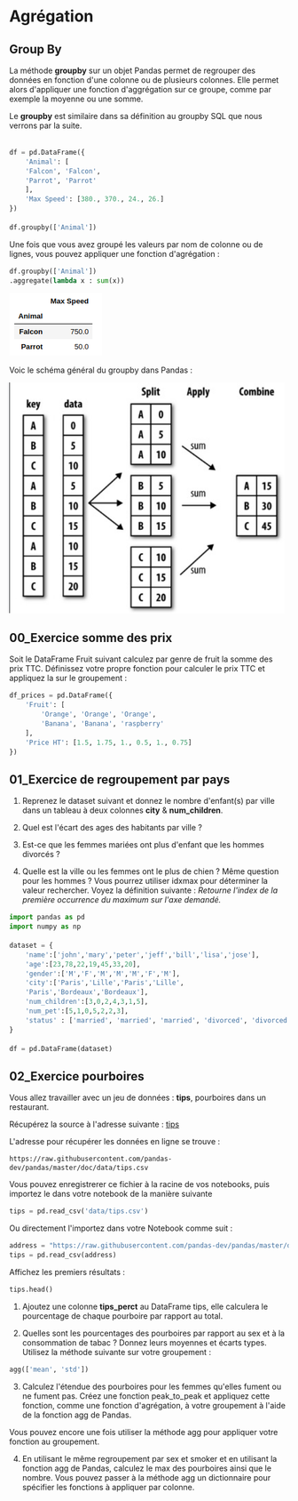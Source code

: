 
# Agrégation

## Group By

La méthode **groupby** sur un objet Pandas permet de regrouper des données en fonction d'une colonne ou de plusieurs colonnes. Elle permet alors d'appliquer une fonction d'aggrégation sur ce groupe, comme par exemple la moyenne ou une somme.

Le **groupby** est similaire dans sa définition au groupby SQL que nous verrons par la suite.

```python

df = pd.DataFrame({
    'Animal': [
    'Falcon', 'Falcon',
    'Parrot', 'Parrot'
    ],
    'Max Speed': [380., 370., 24., 26.]
})

df.groupby(['Animal'])

```

Une fois que vous avez groupé les valeurs par nom de colonne ou de lignes, vous pouvez appliquer une fonction d'agrégation :

```python
df.groupby(['Animal'])
.aggregate(lambda x : sum(x))
```

![groupby appliquer une fonction d'agrégation](images//groupby001.png)

Voic le schéma général du groupby dans Pandas :

![groupby schéma](images/groupby003.png)

## 00_Exercice somme des prix

Soit le DataFrame Fruit suivant calculez par genre de fruit la somme des prix TTC. Définissez votre propre fonction pour calculer le prix TTC et appliquez la sur le groupement :

```python
df_prices = pd.DataFrame({
    'Fruit': [
        'Orange', 'Orange', 'Orange',
        'Banana', 'Banana', 'raspberry'
    ],
    'Price HT': [1.5, 1.75, 1., 0.5, 1., 0.75]
})
```

## 01_Exercice de regroupement par pays

1. Reprenez le dataset suivant et donnez le nombre d'enfant(s) par ville dans un tableau à deux colonnes **city** & **num_children**.

2. Quel est l'écart des ages des habitants par ville ?

3. Est-ce que les femmes mariées ont plus d'enfant que les hommes divorcés ?

4. Quelle est la ville ou les femmes ont le plus de chien ? Même question pour les hommes ?
Vous pourrez utiliser idxmax pour déterminer la valeur rechercher. Voyez la définition suivante :
*Retourne l'index de la première occurrence du maximum sur l'axe demandé.*

```python
import pandas as pd
import numpy as np

dataset = {
    'name':['john','mary','peter','jeff','bill','lisa','jose'],
    'age':[23,78,22,19,45,33,20],
    'gender':['M','F','M','M','M','F','M'],
    'city':['Paris','Lille','Paris','Lille',
    'Paris','Bordeaux','Bordeaux'],
    'num_children':[3,0,2,4,3,1,5],
    'num_pet':[5,1,0,5,2,2,3],
    'status' : ['married', 'married', 'married', 'divorced', 'divorced', 'married', 'married']
}

df = pd.DataFrame(dataset)
```

## 02_Exercice pourboires

Vous allez travailler avec un jeu de données : **tips**, pourboires dans un restaurant.

Récupérez la source à l'adresse suivante : [tips](https://raw.githubusercontent.com/pandas-dev/pandas/master/doc/data/tips.csv)

L'adresse pour récupérer les données en ligne se trouve : 

```text
https://raw.githubusercontent.com/pandas-dev/pandas/master/doc/data/tips.csv
```

Vous pouvez enregistrerer ce fichier à la racine de vos notebooks, puis importez le dans votre notebook de la manière suivante 

```python
tips = pd.read_csv('data/tips.csv')
```

Ou directement l'importez dans votre Notebook comme suit :

```python
address = "https://raw.githubusercontent.com/pandas-dev/pandas/master/doc/data/tips.csv"
tips = pd.read_csv(address)

```

Affichez les premiers résultats :

```python
tips.head()
```

1. Ajoutez une colonne **tips_perct** au DataFrame tips, elle calculera le pourcentage de chaque pourboire par rapport au total.

2. Quelles sont les pourcentages des pourboires par rapport au sex et à la consommation de tabac ? Donnez leurs moyennes et écarts types.
Utilisez la méthode suivante sur votre groupement :

```python
agg(['mean', 'std'])
```

3. Calculez l'étendue des pourboires pour les femmes qu'elles fument ou ne fument pas. Créez une fonction peak_to_peak et appliquez cette fonction, comme une fonction d'agrégation, à votre groupement à l'aide de la fonction agg de Pandas.

Vous pouvez encore une fois utiliser la méthode agg pour appliquer votre fonction au groupement.

4. En utilisant le même regroupement par sex et smoker et en utilisant la fonction agg de Pandas, calculez le max des pourboires ainsi que le nombre. Vous pouvez passer à la méthode agg un dictionnaire pour spécifier les fonctions à appliquer par colonne.